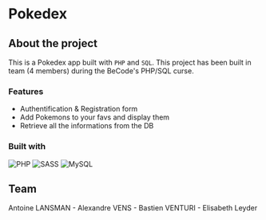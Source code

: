 # Pokedex

## About the project

This is a Pokedex app built with `PHP` and `SQL`. This project has been built in team (4 members) during the BeCode's PHP/SQL curse.

### Features

- Authentification & Registration form
- Add Pokemons to your favs and display them
- Retrieve all the informations from the DB

### Built with

![PHP](https://img.shields.io/badge/PHP-777BB4?style=for-the-badge&logo=php&logoColor=white)
![SASS](https://img.shields.io/badge/Sass-CC6699?style=for-the-badge&logo=sass&logoColor=white)
![MySQL](https://img.shields.io/badge/mysql-%2300f.svg?style=for-the-badge&logo=mysql&logoColor=white)

## Team

Antoine LANSMAN - Alexandre VENS - Bastien VENTURI - Elisabeth Leyder
